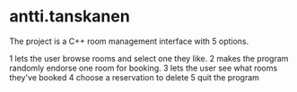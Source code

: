 # antti.tanskanen

The project is a C++ room management interface with 5 options.

 1 lets the user browse rooms and select one they like.
 2 makes the program randomly endorse one room for booking.
 3 lets the user see what rooms they've booked
 4 choose a reservation to delete
 5 quit the program
